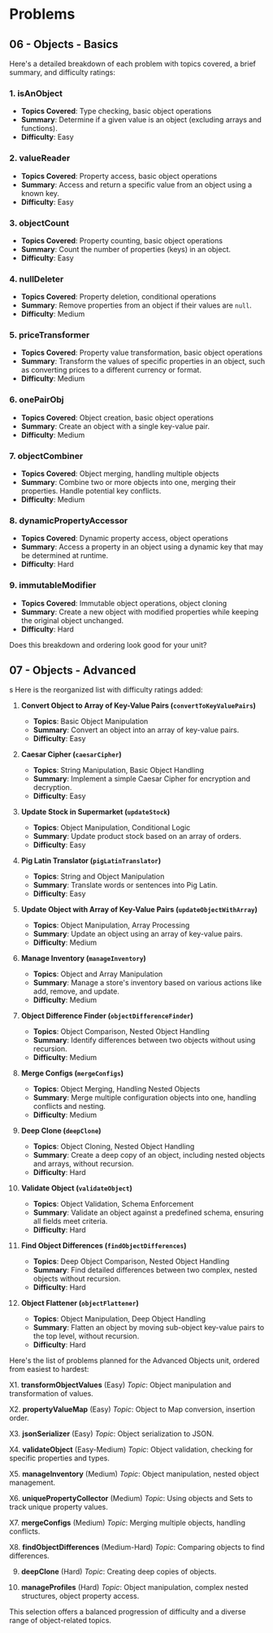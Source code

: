 # Problems

## 06 - Objects - Basics

Here's a detailed breakdown of each problem with topics covered, a brief summary, and difficulty ratings:

### 1. **isAnObject**

- **Topics Covered**: Type checking, basic object operations
- **Summary**: Determine if a given value is an object (excluding arrays and functions).
- **Difficulty**: Easy

### 2. **valueReader**

- **Topics Covered**: Property access, basic object operations
- **Summary**: Access and return a specific value from an object using a known key.
- **Difficulty**: Easy

### 3. **objectCount**

- **Topics Covered**: Property counting, basic object operations
- **Summary**: Count the number of properties (keys) in an object.
- **Difficulty**: Easy

### 4. **nullDeleter**

- **Topics Covered**: Property deletion, conditional operations
- **Summary**: Remove properties from an object if their values are `null`.
- **Difficulty**: Medium

### 5. **priceTransformer**

- **Topics Covered**: Property value transformation, basic object operations
- **Summary**: Transform the values of specific properties in an object, such as converting prices to a different currency or format.
- **Difficulty**: Medium

### 6. **onePairObj**

- **Topics Covered**: Object creation, basic object operations
- **Summary**: Create an object with a single key-value pair.
- **Difficulty**: Medium

### 7. **objectCombiner**

- **Topics Covered**: Object merging, handling multiple objects
- **Summary**: Combine two or more objects into one, merging their properties. Handle potential key conflicts.
- **Difficulty**: Medium

### 8. **dynamicPropertyAccessor**

- **Topics Covered**: Dynamic property access, object operations
- **Summary**: Access a property in an object using a dynamic key that may be determined at runtime.
- **Difficulty**: Hard

### 9. **immutableModifier**

- **Topics Covered**: Immutable object operations, object cloning
- **Summary**: Create a new object with modified properties while keeping the original object unchanged.
- **Difficulty**: Hard

Does this breakdown and ordering look good for your unit?

## 07 - Objects - Advanced

s
Here is the reorganized list with difficulty ratings added:

1. **Convert Object to Array of Key-Value Pairs (`convertToKeyValuePairs`)**

   - **Topics**: Basic Object Manipulation
   - **Summary**: Convert an object into an array of key-value pairs.
   - **Difficulty**: Easy

2. **Caesar Cipher (`caesarCipher`)**

   - **Topics**: String Manipulation, Basic Object Handling
   - **Summary**: Implement a simple Caesar Cipher for encryption and decryption.
   - **Difficulty**: Easy

3. **Update Stock in Supermarket (`updateStock`)**

   - **Topics**: Object Manipulation, Conditional Logic
   - **Summary**: Update product stock based on an array of orders.
   - **Difficulty**: Easy

4. **Pig Latin Translator (`pigLatinTranslator`)**

   - **Topics**: String and Object Manipulation
   - **Summary**: Translate words or sentences into Pig Latin.
   - **Difficulty**: Easy

5. **Update Object with Array of Key-Value Pairs (`updateObjectWithArray`)**

   - **Topics**: Object Manipulation, Array Processing
   - **Summary**: Update an object using an array of key-value pairs.
   - **Difficulty**: Medium

6. **Manage Inventory (`manageInventory`)**

   - **Topics**: Object and Array Manipulation
   - **Summary**: Manage a store's inventory based on various actions like add, remove, and update.
   - **Difficulty**: Medium

7. **Object Difference Finder (`objectDifferenceFinder`)**

   - **Topics**: Object Comparison, Nested Object Handling
   - **Summary**: Identify differences between two objects without using recursion.
   - **Difficulty**: Medium

8. **Merge Configs (`mergeConfigs`)**

   - **Topics**: Object Merging, Handling Nested Objects
   - **Summary**: Merge multiple configuration objects into one, handling conflicts and nesting.
   - **Difficulty**: Medium

9. **Deep Clone (`deepClone`)**

   - **Topics**: Object Cloning, Nested Object Handling
   - **Summary**: Create a deep copy of an object, including nested objects and arrays, without recursion.
   - **Difficulty**: Hard

10. **Validate Object (`validateObject`)**

    - **Topics**: Object Validation, Schema Enforcement
    - **Summary**: Validate an object against a predefined schema, ensuring all fields meet criteria.
    - **Difficulty**: Hard

11. **Find Object Differences (`findObjectDifferences`)**

    - **Topics**: Deep Object Comparison, Nested Object Handling
    - **Summary**: Find detailed differences between two complex, nested objects without recursion.
    - **Difficulty**: Hard

12. **Object Flattener (`objectFlattener`)**
    - **Topics**: Object Manipulation, Deep Object Handling
    - **Summary**: Flatten an object by moving sub-object key-value pairs to the top level, without recursion.
    - **Difficulty**: Hard

Here's the list of problems planned for the Advanced Objects unit, ordered from easiest to hardest:

X1. **transformObjectValues** (Easy)
_Topic_: Object manipulation and transformation of values.

X2. **propertyValueMap** (Easy)
_Topic_: Object to Map conversion, insertion order.

X3. **jsonSerializer** (Easy)
_Topic_: Object serialization to JSON.

X4. **validateObject** (Easy-Medium)
_Topic_: Object validation, checking for specific properties and types.

X5. **manageInventory** (Medium)
_Topic_: Object manipulation, nested object management.

X6. **uniquePropertyCollector** (Medium)
_Topic_: Using objects and Sets to track unique property values.

X7. **mergeConfigs** (Medium)
_Topic_: Merging multiple objects, handling conflicts.

X8. **findObjectDifferences** (Medium-Hard)
_Topic_: Comparing objects to find differences.

9. **deepClone** (Hard)
   _Topic_: Creating deep copies of objects.

10. **manageProfiles** (Hard)
    _Topic_: Object manipulation, complex nested structures, object property access.

This selection offers a balanced progression of difficulty and a diverse range of object-related topics.
